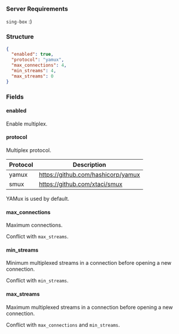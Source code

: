 ### Server Requirements

`sing-box` :)

### Structure

```json
{
  "enabled": true,
  "protocol": "yamux",
  "max_connections": 4,
  "min_streams": 4,
  "max_streams": 0
}
```

### Fields

#### enabled

Enable multiplex.

#### protocol

Multiplex protocol.

| Protocol | Description                        |
|----------|------------------------------------|
| yamux    | https://github.com/hashicorp/yamux |
| smux     | https://github.com/xtaci/smux      |

YAMux is used by default.

#### max_connections

Maximum connections.

Conflict with `max_streams`.

#### min_streams

Minimum multiplexed streams in a connection before opening a new connection.

Conflict with `min_streams`.

#### max_streams

Maximum multiplexed streams in a connection before opening a new connection.

Conflict with `max_connections` and `min_streams`.
